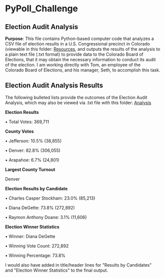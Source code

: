 # PyPoll_Challenge
## Election Audit Analysis

**Purpose**: This file contains Python-based computer code that analyzes a CSV file of election results in a U.S. Congressional precinct in Colorado (viewable in this folder: [Resources](https://github.com/deltaLyd/PyPoll_Challenge/tree/main/Resources), and outputs the results of the analysis to a plain text file (.txt format) to provide data to the Colorado Board of Elections, that it may obtain the necessary information to conduct its audit of the election.  I am working directly with Tom, an employee of the Colorado Board of Elections, and his manager, Seth, to accomplish this task.

## Election Audit Analysis Results

The following bulleted lists provide the outcomes of the Election Audit Analysis, which may also be viewed via .txt file with this folder: [Analysis](https://github.com/deltaLyd/PyPoll_Challenge/tree/main/Analysis)

**Election Results**

• Total Votes: 369,711

**County Votes**

• Jefferson: 10.5% (38,855)

• Denver: 82.8% (306,055)

• Arapahoe: 6.7% (24,801)


**Largest County Turnout** 

Denver

**Election Results by Candidate**

• Charles Casper Stockham: 23.0% (85,213)

• Diana DeGette: 73.8% (272,892)

• Raymon Anthony Doane: 3.1% (11,606)

**Election Winner Statistics**

• Winner: Diana DeGette

• Winning Vote Count: 272,892

• Winning Percentage: 73.8%










I would also have added in title/header lines for "Results by Candidates" and "Election Winner Statistics" to the final output. 
